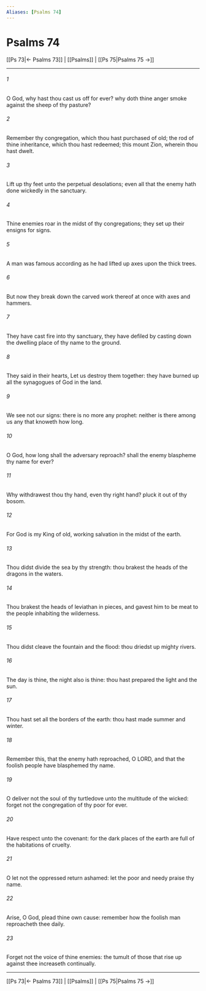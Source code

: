 ```yaml
---
Aliases: [Psalms 74]
---
```

# Psalms 74

[[Ps 73|← Psalms 73]] | [[Psalms]] | [[Ps 75|Psalms 75 →]]
***



###### 1 
O God, why hast thou cast us off for ever? why doth thine anger smoke against the sheep of thy pasture? 

###### 2 
Remember thy congregation, which thou hast purchased of old; the rod of thine inheritance, which thou hast redeemed; this mount Zion, wherein thou hast dwelt. 

###### 3 
Lift up thy feet unto the perpetual desolations; even all that the enemy hath done wickedly in the sanctuary. 

###### 4 
Thine enemies roar in the midst of thy congregations; they set up their ensigns for signs. 

###### 5 
A man was famous according as he had lifted up axes upon the thick trees. 

###### 6 
But now they break down the carved work thereof at once with axes and hammers. 

###### 7 
They have cast fire into thy sanctuary, they have defiled by casting down the dwelling place of thy name to the ground. 

###### 8 
They said in their hearts, Let us destroy them together: they have burned up all the synagogues of God in the land. 

###### 9 
We see not our signs: there is no more any prophet: neither is there among us any that knoweth how long. 

###### 10 
O God, how long shall the adversary reproach? shall the enemy blaspheme thy name for ever? 

###### 11 
Why withdrawest thou thy hand, even thy right hand? pluck it out of thy bosom. 

###### 12 
For God is my King of old, working salvation in the midst of the earth. 

###### 13 
Thou didst divide the sea by thy strength: thou brakest the heads of the dragons in the waters. 

###### 14 
Thou brakest the heads of leviathan in pieces, and gavest him to be meat to the people inhabiting the wilderness. 

###### 15 
Thou didst cleave the fountain and the flood: thou driedst up mighty rivers. 

###### 16 
The day is thine, the night also is thine: thou hast prepared the light and the sun. 

###### 17 
Thou hast set all the borders of the earth: thou hast made summer and winter. 

###### 18 
Remember this, that the enemy hath reproached, O LORD, and that the foolish people have blasphemed thy name. 

###### 19 
O deliver not the soul of thy turtledove unto the multitude of the wicked: forget not the congregation of thy poor for ever. 

###### 20 
Have respect unto the covenant: for the dark places of the earth are full of the habitations of cruelty. 

###### 21 
O let not the oppressed return ashamed: let the poor and needy praise thy name. 

###### 22 
Arise, O God, plead thine own cause: remember how the foolish man reproacheth thee daily. 

###### 23 
Forget not the voice of thine enemies: the tumult of those that rise up against thee increaseth continually.

***
[[Ps 73|← Psalms 73]] | [[Psalms]] | [[Ps 75|Psalms 75 →]]
